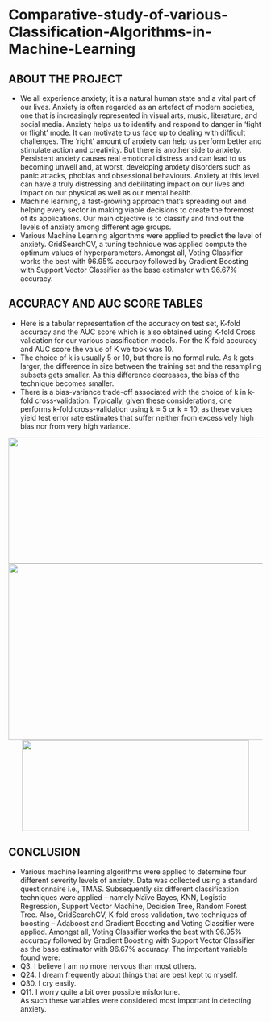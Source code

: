 # Comparative-study-of-various-Classification-Algorithms-in-Machine-Learning

## ABOUT THE PROJECT
* We all experience anxiety; it is a natural human state and a vital part of our lives. Anxiety is often regarded as an artefact of modern societies, one that is increasingly represented in visual arts, music, literature, and social media. Anxiety helps us to identify and respond to danger in ‘fight or flight’ mode. It can motivate to us face up to dealing with difficult challenges. The ‘right’ amount of anxiety can help us perform better and stimulate action and creativity. But there is another side to anxiety. Persistent anxiety causes real emotional distress and can lead to us becoming unwell and, at worst, developing anxiety disorders such as panic attacks, phobias and obsessional behaviours. Anxiety at this level can have a truly distressing and debilitating impact on our lives and impact on our physical as well as our mental health.
* Machine learning, a fast-growing approach that’s spreading out and helping every sector in making viable decisions to create the foremost of its applications. Our main objective is to classify and find out the levels of anxiety among different age groups. 
* Various Machine Learning algorithms were applied to predict the level of anxiety. GridSearchCV, a tuning technique was applied compute the optimum values of hyperparameters. Amongst all, Voting Classifier works the best with 96.95% accuracy followed by Gradient Boosting with Support Vector Classifier as the base estimator with 96.67% accuracy.

## ACCURACY AND AUC SCORE TABLES
* Here is a tabular representation of the accuracy on test set, K-fold accuracy and the AUC score which is also obtained using K-fold Cross validation for our various classification models. For the K-fold accuracy and AUC score the value of K we took was 10.
* The choice of k is usually 5 or 10, but there is no formal rule. As k gets larger, the difference in size between the training set and the resampling subsets gets smaller. As this difference decreases, the bias of the technique becomes smaller.
* There is a bias-variance trade-off associated with the choice of k in k-fold cross-validation. Typically, given these considerations, one performs k-fold cross-validation using k = 5 or k = 10, as these values yield test error rate estimates that suffer neither from excessively high bias nor from very high variance.

<p align="center">
  <img src="https://user-images.githubusercontent.com/71218441/154526157-4c8e3bc3-0d1f-44fb-ae2d-b20bb82981a5.png" width="550" height="250"/>
  <img src="https://user-images.githubusercontent.com/71218441/154526186-1115c6b2-25d0-46eb-bc54-43c9de7110cf.png" width="650" height="350"/>
  <img src="https://user-images.githubusercontent.com/71218441/154526224-36037ddc-6a8f-4275-af5b-faabd424a410.png" width="450" height="180"/>
</p>

## CONCLUSION
* Various machine learning algorithms were applied to determine four different severity levels of anxiety. Data was collected using a standard questionnaire i.e., TMAS. Subsequently six different classification techniques were applied – namely Naïve Bayes, KNN, Logistic Regression, Support Vector Machine, Decision Tree, Random Forest Tree. Also, GridSearchCV, K-fold cross validation, two techniques of boosting – Adaboost and Gradient Boosting and Voting Classifier were applied. Amongst all, Voting Classifier works the best with 96.95% accuracy followed by Gradient Boosting with Support Vector Classifier as the base estimator with 96.67% accuracy. The important variable found were: 
* Q3. I believe I am no more nervous than most others.
* Q24. I dream frequently about things that are best kept to myself.
* Q30. I cry easily.
* Q11. I worry quite a bit over possible misfortune.<br>
As such these variables were considered most important in detecting anxiety.

